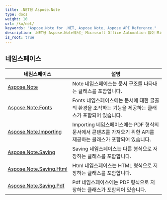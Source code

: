 ```yaml
---
title: .NET용 Aspose.Note
type: docs
weight: 10
url: /ko/net/
keywords: "Aspose.Note for .NET, Aspose Note, Aspose API Reference."
description: .NET용 Aspose.Note에서는 Microsoft Office Automation 없이 Microsoft OneNote 파일로 프로그래밍할 수 있습니다.
is_root: true
---
```


## 네임스페이스

| 네임스페이스 | 설명 |
| --- | --- |
| [Aspose.Note](./aspose.note/) | Note 네임스페이스는 문서 구조를 나타내는 클래스를 포함합니다. |
| [Aspose.Note.Fonts](./aspose.note.fonts/) | Fonts 네임스페이스에는 문서에 대한 글꼴의 환경을 조작하는 기능을 제공하는 클래스가 포함되어 있습니다. |
| [Aspose.Note.Importing](./aspose.note.importing/) | Importing 네임스페이스에는 PDF 형식의 문서에서 콘텐츠를 가져오기 위한 API를 제공하는 클래스가 포함되어 있습니다. |
| [Aspose.Note.Saving](./aspose.note.saving/) | Saving 네임스페이스는 다른 형식으로 저장하는 클래스를 포함합니다. |
| [Aspose.Note.Saving.Html](./aspose.note.saving.html/) | Html 네임스페이스는 HTML 형식으로 저장하는 클래스를 포함합니다. |
| [Aspose.Note.Saving.Pdf](./aspose.note.saving.pdf/) | Pdf 네임스페이스에는 PDF 형식으로 저장하는 클래스가 포함되어 있습니다. |


